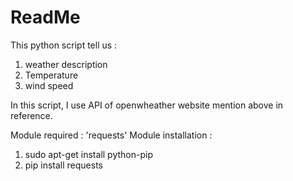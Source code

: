 # ReadMe

This python script tell us :
1. weather description
2. Temperature
3. wind speed

In this script, I use API of openwheather website mention above in reference.

Module required : 'requests'
Module installation :  
1. sudo apt-get install python-pip
2. pip install requests
